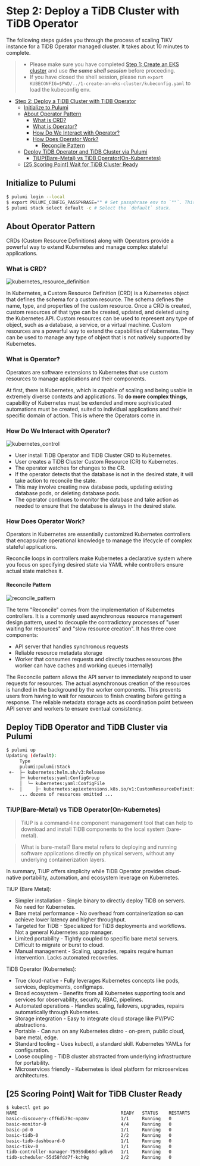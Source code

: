 # Step 2: Deploy a TiDB Cluster with TiDB Operator

The following steps guides you through the process of scaling TiKV instance for a TiDB Operator managed cluster. It takes about
10 minutes to complete.

> - Please make sure you have completed [Step 1: Create an EKS cluster](../1-create-an-eks-cluster/README.md) and use
    **_the same shell session_** before proceeding.
> - If you have closed the shell session, please run `export KUBECONFIG=$PWD/../1-create-an-eks-cluster/kubeconfig.yaml`
    to load the kubeconfig env.

<!-- TOC -->
* [Step 2: Deploy a TiDB Cluster with TiDB Operator](#step-2-deploy-a-tidb-cluster-with-tidb-operator)
  * [Initialize to Pulumi](#initialize-to-pulumi)
  * [About Operator Pattern](#about-operator-pattern)
    * [What is CRD?](#what-is-crd)
    * [What is Operator?](#what-is-operator)
    * [How Do We Interact with Operator?](#how-do-we-interact-with-operator)
    * [How Does Operator Work?](#how-does-operator-work)
      * [Reconcile Pattern](#reconcile-pattern)
  * [Deploy TiDB Operator and TiDB Cluster via Pulumi](#deploy-tidb-operator-and-tidb-cluster-via-pulumi)
    * [TiUP(Bare-Metal) vs TiDB Operator(On-Kubernetes)](#tiupbare-metal-vs-tidb-operatoron-kubernetes)
  * [[25 Scoring Point] Wait for TiDB Cluster Ready](#25-scoring-point-wait-for-tidb-cluster-ready)
<!-- TOC -->

## Initialize to Pulumi

```bash
$ pulumi login --local
$ export PULUMI_CONFIG_PASSPHRASE="" # Set passphrase env to `""`. This passphrase is required by Pulumi and was created by Lab maintainer.
$ pulumi stack select default -c # Select the `default` stack.
```

## About Operator Pattern

CRDs (Custom Resource Definitions) along with Operators provide a powerful way to extend Kubernetes and manage complex stateful applications.

### What is CRD?

![kubernetes_resource_definition](../.imgs/kubernetes_resource_definition.png)

In Kubernetes, a Custom Resource Definition (CRD) is a Kubernetes object that defines the schema for a custom resource. The schema defines the name, type, and properties of the custom resource.
Once a CRD is created, custom resources of that type can be created, updated, and deleted using the Kubernetes API. Custom resources can be used to represent any type of object, such as a database, a service, or a virtual machine.
Custom resources are a powerful way to extend the capabilities of Kubernetes. They can be used to manage any type of object that is not natively supported by Kubernetes.

### What is Operator?

Operators are software extensions to Kubernetes that use custom resources to manage applications and their components.

At first, there is Kubernetes, which is capable of scaling and being usable in extremely diverse contexts and applications.
To **do more complex things**, capability of Kubernetes must be extended and more sophisticated automations must be created,
suited to individual applications and their specific domain of action.
This is where the Operators come in.

### How Do We Interact with Operator?

![kubernetes_control](../.imgs/kubernetes_control.png)

- User install TiDB Operator and TiDB Cluster CRD to Kubernetes.
- User creates a TiDB Cluster Custom Resource (CR) to Kubernetes.
- The operator watches for changes to the CR.
- If the operator detects that the database is not in the desired state, it will take action to reconcile the state.
- This may involve creating new database pods, updating existing database pods, or deleting database pods.
- The operator continues to monitor the database and take action as needed to ensure that the database is always in the desired state.

### How Does Operator Work?

Operators in Kubernetes are essentially customized Kubernetes controllers that encapsulate operational knowledge to manage the lifecycle of complex stateful applications.

Reconcile loops in controllers make Kubernetes a declarative system where you focus on specifying desired state via YAML while controllers ensure actual state matches it.

#### Reconcile Pattern

![reconcile_pattern](../.imgs/reconcile_pattern.png)

The term "Reconcile" comes from the implementation of Kubernetes controllers. It is a commonly used asynchronous resource management design pattern, used to decouple the contradictory processes of "user waiting for resources" and "slow resource creation". It has three core components:

- API server that handles synchronous requests
- Reliable resource metadata storage
- Worker that consumes requests and directly touches resources (the worker can have caches and working queues internally)

The Reconcile pattern allows the API server to immediately respond to user requests for resources. The actual asynchronous creation of the resources is handled in the background by the worker components. This prevents users from having to wait for resources to finish creating before getting a response. The reliable metadata storage acts as coordination point between API server and workers to ensure eventual consistency.

## Deploy TiDB Operator and TiDB Cluster via Pulumi

```bash
$ pulumi up
Updating (default):
     Type                                                                  Name                                      Status
     pulumi:pulumi:Stack                                                   2-deploy-tidb-with-tidb-operator-default
 +-  ├─ kubernetes:helm.sh/v3:Release                                      tidb-operator                             craeted (22s)
     ├─ kubernetes:yaml:ConfigGroup                                        tidb-operator-crds
     │  └─ kubernetes:yaml:ConfigFile                                      crds/tidb-operator-v1.4.4.yaml
 +-  │     ├─ kubernetes:apiextensions.k8s.io/v1:CustomResourceDefinition  tidbinitializers.pingcap.com              craeted (2s)
     ... dozens of resources omitted ...
```

### TiUP(Bare-Metal) vs TiDB Operator(On-Kubernetes)

> TiUP is a command-line component management tool that can help to download and install TiDB components to the local system (bare-metal).

> What is bare-metal?
> Bare metal refers to deploying and running software applications directly on physical servers, without any underlying containerization layers.

In summary, TiUP offers simplicity while TiDB Operator provides cloud-native portability, automation, and ecosystem leverage on Kubernetes.

TiUP (Bare Metal):

- Simpler installation - Single binary to directly deploy TiDB on servers. No need for Kubernetes.
- Bare metal performance - No overhead from containerization so can achieve lower latency and higher throughput.
- Targeted for TiDB - Specialized for TiDB deployments and workflows. Not a general Kubernetes app manager.
- Limited portability - Tightly coupled to specific bare metal servers. Difficult to migrate or burst to cloud.
- Manual management - Scaling, upgrades, repairs require human intervention. Lacks automated recoveries.

TiDB Operator (Kubernetes):

- True cloud-native - Fully leverages Kubernetes concepts like pods, services, deployments, configmaps.
- Broad ecosystem - Benefits from all Kubernetes supporting tools and services for observability, security, RBAC, pipelines.
- Automated operations - Handles scaling, failovers, upgrades, repairs automatically through Kubernetes.
- Storage integration - Easy to integrate cloud storage like PV/PVC abstractions.
- Portable - Can run on any Kubernetes distro - on-prem, public cloud, bare metal, edge.
- Standard tooling - Uses kubectl, a standard skill. Kubernetes YAMLs for configuration.
- Loose coupling - TiDB cluster abstracted from underlying infrastructure for portability.
- Microservices friendly - Kubernetes is ideal platform for microservices architectures.

## [25 Scoring Point] Wait for TiDB Cluster Ready

```bash
$ kubectl get po
NAME                                       READY   STATUS    RESTARTS   AGE
basic-discovery-cff6d579c-npzmv            1/1     Running   0          60m
basic-monitor-0                            4/4     Running   0          60m
basic-pd-0                                 1/1     Running   0          29m
basic-tidb-0                               2/2     Running   0          27m
basic-tidb-dashboard-0                     1/1     Running   0          29m
basic-tikv-0                               1/1     Running   0          28m
tidb-controller-manager-75959db68d-gdbv6   1/1     Running   0          61m
tidb-scheduler-55d58fdd7f-kch9g            2/2     Running   0          61m
```
